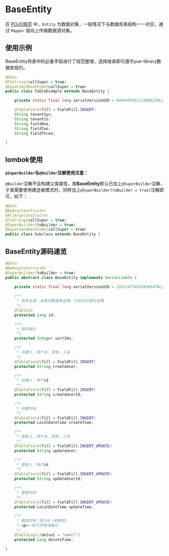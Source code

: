 # BaseEntity
在 [POJO规范](https://ylyue.cn/#/规约/后端规约说明?id=pojo) 中，`Entity` 为数据对象，一般情况下与数据库表结构一一对应，通过 `Mapper` 层向上传输数据源对象。

## 使用示例
BaseEntity将表中的必备字段进行了规范整理，选择继承即可遵守yue-library数据库规约。

```java
@Data
@ToString(callSuper = true)
@EqualsAndHashCode(callSuper = true)
public class TableExample extends BaseEntity {

	private static final long serialVersionUID = 6404495051119680239L;

	@TableField(fill = FieldFill.INSERT)
	String tenantSys;
	String tenantCo;
	String fieldOne;
	String fieldTwo;
	String fieldThree;

}
```

## lombok使用
**`@SuperBuilder`与`@Builder`注解使用注意：**

`@Builder`注解不会构建父类属性，故**BaseEntity**默认已加上`@SuperBuilder`注解，子类需要使用建造者模式时，同样加上`@SuperBuilder(toBuilder = true)`注解即可，如下：
```java
@Data
@NoArgsConstructor
@AllArgsConstructor
@ToString(callSuper = true)
@SuperBuilder(toBuilder = true)
@EqualsAndHashCode(callSuper = true)
public class Subclass extends BaseEntity {
```

## BaseEntity源码速览
```java
@Data
@NoArgsConstructor
@SuperBuilder(toBuilder = true)
public abstract class BaseEntity implements Serializable {
	
	private static final long serialVersionUID = 2241197545628586478L;

	/**
	 * 有序主键：单表时数据库自增、分布式时雪花自增
	 */
	@TableId
	protected Long id;

	/**
	 * 排序索引
	 */
	protected Integer sortIdx;

	/**
	 * 创建人：用户名、昵称、人名
	 */
	@TableField(fill = FieldFill.INSERT)
	protected String createUser;

	/**
	 * 创建人：用户id
	 */
	@TableField(fill = FieldFill.INSERT)
	protected String createUserId;

	/**
	 * 创建时间
	 */
	@TableField(fill = FieldFill.INSERT)
	protected LocalDateTime createTime;

	/**
	 * 更新人：用户名、昵称、人名
	 */
	@TableField(fill = FieldFill.INSERT_UPDATE)
	protected String updateUser;

	/**
	 * 更新人：用户id
	 */
	@TableField(fill = FieldFill.INSERT_UPDATE)
	protected String updateUserId;

	/**
	 * 更新时间
	 */
	@TableField(fill = FieldFill.INSERT_UPDATE)
	protected LocalDateTime updateTime;

	/**
	 * 删除时间：默认0（未删除）
	 * <p>一般不作查询展示
	 */
	@TableLogic(delval = "now()")
	protected Long deleteTime;

}
```

